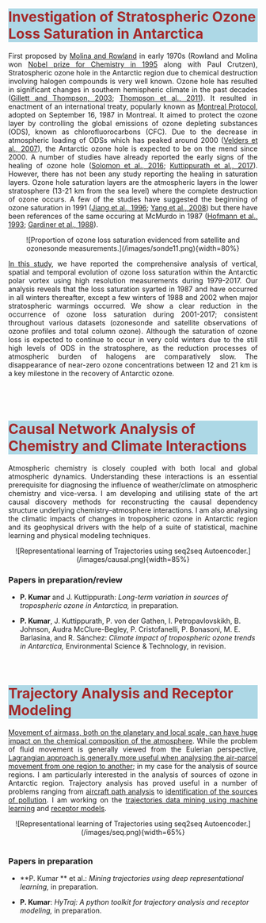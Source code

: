 <!--
.. title: Research
.. slug: research
.. date: 2020-05-07 05:52:47 UTC+05:30
.. tags: 
.. category: 
.. link: 
.. description: 
.. type: text
-->

<style type="text/css">
  p a{
  text-decoration: underline;
}
</style>


<!--For Altmetric badges-->
<script type='text/javascript' src='https://d1bxh8uas1mnw7.cloudfront.net/assets/embed.js'></script>
	
<!--For Dimensions badges-->
<script async src="https://badge.dimensions.ai/badge.js" charset="utf-8"></script>

<h1 style="background-color: #ADD8E6; color:#A52A2A">Investigation of Stratospheric Ozone Loss Saturation in Antarctica</h1>

<p align='justify'>
First proposed by <a href="https://www.nature.com/articles/249810a0" style="text-decoration: underline">Molina and Rowland</a> in early 1970s (Rowland and Molina won <a href="https://www.nobelprize.org/prizes/chemistry/1995/summary/" style="text-decoration: underline">Nobel prize for Chemistry in 1995</a> along with Paul Crutzen), Stratospheric ozone hole in the Antarctic region due to chemical destruction involving halogen compounds is very well known. Ozone hole has resulted in significant changes in southern hemispheric climate in the past decades (<a href="https://science.sciencemag.org/content/302/5643/273.full" style="text-decoration: underline">Gillett and Thompson, 2003</a>; <a href="https://www.nature.com/articles/ngeo1296">Thompson et al., 2011</a>). It resulted in enactment of an international treaty, popularly known as <a href="https://ozone.unep.org/treaties/montreal-protocol">Montreal Protocol</a>, adopted on September 16, 1987 in Montreal. It aimed to protect the ozone layer by controlling the global emissions of ozone depleting substances (ODS), known as chlorofluorocarbons (CFC). Due to the decrease in atmospheric loading of ODSs which has peaked around 2000 (<a href="https://www.pnas.org/content/104/12/4814">Velders et al., 2007</a>), the Antarctic ozone hole is expected to be on the mend since 2000. A number of studies have already reported the early signs of the healing of ozone hole (<a href="https://science.sciencemag.org/content/353/6296/269.full">Solomon et al., 2016</a>; <a href="https://www.nature.com/articles/s41598-017-00722-7">Kuttippurath et al., 2017</a>). However, there has not been any study reporting the healing in saturation layers. Ozone hole saturation layers are the atmospheric layers in the lower stratosphere (13-21 km from the sea level) where the complete destruction of ozone occurs. A few of the studies have suggested the beginning of ozone saturation in 1991 (<a href="https://agupubs.onlinelibrary.wiley.com/doi/abs/10.1029/96JD00063">Jiang et al., 1996</a>; <a href="https://agupubs.onlinelibrary.wiley.com/doi/full/10.1029/2007JD009675">Yang et al., 2008</a>) but there have been references of the same occuring at McMurdo in 1987 (<a href="https://agupubs.onlinelibrary.wiley.com/doi/abs/10.1029/93JD02092">Hofmann et al., 1993</a>; <a href="https://agupubs.onlinelibrary.wiley.com/doi/abs/10.1029/GL015i008p00901">Gardiner et al., 1988</a>).
</p>


<center>
![Proportion of ozone loss saturation evidenced from satellite and ozonesonde measurements.](/images/sonde11.png){width=80%}
</center>

<p align='justify'>
<a href="https://www.nature.com/articles/s41612-018-0052-6" style="text-decoration: underline"> In this study</a>, we have reported the comprehensive analysis of vertical, spatial and temporal evolution of ozone loss saturation within the Antarctic polar vortex using high resolution measurements during 1979-2017. Our analysis reveals that the loss saturation syarted in 1987 and have occurred in all winters thereafter, except a few winters of 1988 and 2002 when major stratospheric warmings occurred. We show a clear reduction in the occurrence of ozone loss saturation during 2001-2017; consistent throughout various datasets (ozonesonde and satellite observations of ozone profiles and total column ozone). Although the saturation of ozone loss is expected to continue to occur in very cold winters due to the still high levels of ODS in the stratosphere, as the reduction processes of atmospheric burden of halogens are comparatively slow. The disappearance of near-zero ozone concentrations between 12 and 21 km is a key milestone in the recovery of Antarctic ozone.
</p>

<div class="container">
<div class="row">

<div class='col-lg-4 col-md-11.1 col-sm-11.1 col-11.1 ml-auto'>
  <div data-badge-type='medium-donut' class='altmetric-embed' data-doi='10.1038/s41612-018-0052-6' data-badge-popover="right"></div>
  <p></p>
</div>


<div class='col-lg-4 col-md-11.1 col-sm-11.1 col-11.1 ml-auto'>
  <div class="__dimensions_badge_embed__" data-doi="10.1038/s41612-018-0052-6" data-legend="hover-right"></div>
</div>
</div>
</div>

<BR> <BR>


<h1 style="background-color: #ADD8E6; color:#A52A2A">Causal Network Analysis of Chemistry and Climate Interactions</h1>

<p align='justify'>
Atmospheric chemistry is closely coupled with both local and global atmospheric dynamics. Understanding these interactions is an essential prerequisite for diagnosing the influence of weather/climate on atmospheric chemistry and vice-versa. I am developing and utilising state of the art causal discovery methods for reconstructing the causal dependency structure underlying chemistry–atmosphere interactions. I am also analysing the climatic impacts of changes in tropospheric ozone in Antarctic region and its geophysical drivers with the help of a suite of statistical, machine learning and physical modeling techniques.
</p>

<center>
![Representational learning of Trajectories using seq2seq Autoencoder.](/images/causal.png){width=85%} 
</center>

### Papers in preparation/review

-   **P. Kumar** and J. Kuttippurath: *Long-term variation in sources of tropospheric ozone in Antarctica,* in preparation.

-   **P. Kumar**, J. Kuttippurath, P. von der Gathen, I. Petropavlovskikh, B. Johnson, Audra McClure-Begley, P. Cristofanelli, P. Bonasoni, M. E. Barlasina, and R. Sánchez: *Climate impact of tropospheric ozone trends in Antarctica,* Environmental Science & Technology, in revision.

<BR>

<h1 style="background-color: #ADD8E6; color:#A52A2A">Trajectory Analysis and Receptor Modeling</h1>

<p align='justify'>
<a href="https://linkinghub.elsevier.com/retrieve/pii/S0169809511002948">Movement of airmass, both on the planetary and local scale, can have huge impact on the chemical composition of the atmosphere</a>. While the problem of fluid movement is generally viewed from the Eulerian perspective, <a href="https://www.atmos-chem-phys.net/15/7877/2015/">Lagrangian approach is generally more useful when analysing the air-parcel movement from one region to another</a>; in my case for the analysis of source regions. I am particularly interested in the analysis of sources of ozone in Antarctic region. Trajectory analysis has proved useful in a number of problems ranging from <a href="https://arc.aiaa.org/doi/abs/10.2514/1.G000537?journalCode=jgcd">aircraft path analysis</a> to <a href="https://agupubs.onlinelibrary.wiley.com/doi/full/10.1029/2005JD006577">identification of the sources of pollution</a>. I am working on the <a href="https://www.mdpi.com/2220-9964/6/7/210">trajectories data mining using machine learning</a> and <a href="https://enveurope.springeropen.com/articles/10.1186/s12302-019-0233-x">receptor models</a>.
</p>

<center>
![Representational learning of Trajectories using seq2seq Autoencoder.](/images/seq.png){width=65%} 
</center>

<br/>

### Papers in preparation

-   **P. Kumar ** et al.: *Mining trajectories using deep representational learning,* in preparation.

-   **P. Kumar**: *HyTraj: A python toolkit for trajectory analysis and receptor modeling,* in preparation.

